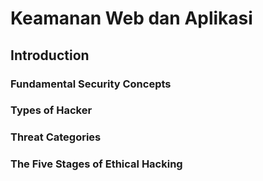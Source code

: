 # Keamanan Web dan Aplikasi
## Introduction

### Fundamental Security Concepts

### Types of Hacker

### Threat Categories

### The Five Stages of Ethical Hacking